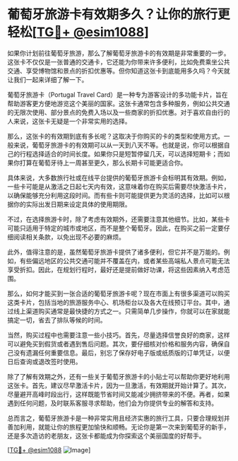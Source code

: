 # 葡萄牙旅游卡有效期多久？让你的旅行更轻松[[TG💪+ @esim1088](https://t.me/s/esim1088)]

如果你计划前往葡萄牙旅游，那么了解葡萄牙旅游卡的有效期是非常重要的一步。这张卡不仅仅是一张普通的交通卡，它还能为你带来许多便利，比如免费乘坐公共交通、享受博物馆和景点的折扣优惠等。但你知道这张卡到底能用多久吗？今天就让我们一起来详细了解一下。

葡萄牙旅游卡（Portugal Travel Card）是一种专为游客设计的多功能卡片，旨在帮助游客更方便地游览这个美丽的国家。这张卡通常包含多种服务，例如公共交通的无限次使用、部分景点的免费入场以及一些商家的折扣优惠。对于喜欢自由行的人来说，这张卡无疑是一个非常实用的选择。

那么，这张卡的有效期到底有多长呢？这取决于你购买的卡的类型和使用方式。一般来说，葡萄牙旅游卡的有效期可以从一天到八天不等。也就是说，你可以根据自己的行程选择适合的时间长度。如果你只是短暂停留几天，可以选择短期卡；而如果你打算在葡萄牙待上一周甚至更久，那么长期卡可能更适合你。

具体来说，大多数旅行社或在线平台提供的葡萄牙旅游卡会标明其有效期。例如，一些卡可能是从激活之日起七天内有效，这意味着你在购买后需要尽快激活卡片，以确保能够充分利用这段时间。而有些卡则可能提供更为灵活的选择，比如可以根据你的实际出发日期来设定具体的使用期限。

不过，在选择旅游卡时，除了考虑有效期外，还需要注意其他细节。比如，某些卡可能只适用于特定的城市或地区，而不是整个葡萄牙。因此，在购买之前一定要仔细阅读相关条款，以免出现不必要的麻烦。

此外，值得注意的是，虽然葡萄牙旅游卡提供了诸多便利，但它并不是万能的。例如，有些偏远地区的公共交通可能并不覆盖在内，或者某些高端私人景点可能无法享受折扣。因此，在规划行程时，最好还是提前做好功课，将这些因素纳入考虑范围。

那么，如何才能买到一张合适的葡萄牙旅游卡呢？现在市面上有很多渠道可以购买这类卡片，包括当地的旅游服务中心、机场柜台以及各大在线预订平台。其中，通过线上渠道购买通常是最快捷的方式之一。只需简单几步操作，你就可以在家就能搞定一切，省去了排队等候的时间。

当然，购买过程中也需要注意一些小技巧。首先，尽量选择信誉良好的商家，这样可以避免买到假货或者遇到售后问题。其次，要仔细核对价格和服务内容，确保自己没有遗漏任何重要信息。最后，别忘了保存好电子版或纸质版的订单凭证，以便日后查询或退改签时使用。

除了了解有效期之外，还有一些关于葡萄牙旅游卡的小贴士可以帮助你更好地利用这张卡。首先，建议尽早激活卡片，因为一旦激活，有效期就开始计算了。其次，尽量避开高峰时段出行，这样既能节省时间又能减少拥挤带来的不便。再者，如果遇到任何问题，及时联系客服寻求帮助，他们会为你提供专业的解答和支持。

总而言之，葡萄牙旅游卡是一种非常实用且经济实惠的旅行工具，只要合理规划并善加利用，就能让你的旅程更加愉快和顺畅。无论你是第一次来到葡萄牙的新手，还是多次造访的老朋友，这张卡都能成为你探索这个美丽国度的好帮手。

[[TG💪+ @esim1088](https://t.me/s/esim1088) ![Image](https://i.postimg.cc/4NQfJmqS/Snipaste-2025-05-13-00-14-12.png)]